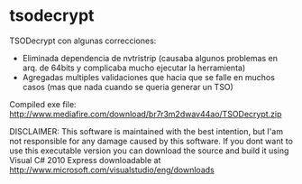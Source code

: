 tsodecrypt
==========

TSODecrypt con algunas correcciones:

* Eliminada dependencia de nvtristrip (causaba algunos problemas en arq. de 64bits y complicaba mucho ejecutar la herramienta)
* Agregadas multiples validaciones que hacia que se falle en muchos casos (mas que nada cuando se queria generar un TSO)

Compiled exe file:
http://www.mediafire.com/download/br7r3m2dwav44ao/TSODecrypt.zip

DISCLAIMER: This software is maintained with the best intention, but I'am not responsible for any damage caused by this software.
If you dont want to use this executable version you can download the source and build it using Visual C# 2010 Express
downloadable at http://www.microsoft.com/visualstudio/eng/downloads
